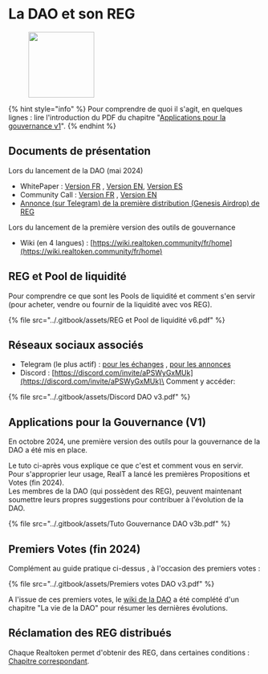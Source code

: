 # La DAO et son REG

<figure><img src="../.gitbook/assets/image (265).png" alt="" width="131"><figcaption></figcaption></figure>

{% hint style="info" %}
Pour comprendre de quoi il s'agit, en quelques lignes :  lire l'introduction du PDF du chapitre "[Applications pour la gouvernance v1](la-dao-et-son-reg.md#applications-pour-la-gouvernance-v1)".
{% endhint %}

## Documents de présentation

Lors du lancement de la DAO (mai 2024)

* WhitePaper :  [Version FR](https://drive.google.com/file/d/15qJMlREYjhYeYQubP1sAE8HCOFhsh6K6) , [Version EN](https://drive.google.com/file/d/1YE_pWhSCHaTPfDW55U4uBYjrErOtyHp6), [Version ES](https://drive.google.com/file/d/15ujjaXpvLIFPN9GQ0u2FzUWdh5an2o3S)
* Community Call :   [Version FR](https://youtu.be/F-n7PQNDRds?t=117) , [Version EN](https://youtu.be/JsSrZn0_B7E?t=52)&#x20;
* [Annonce (sur Telegram) de la première distribution (Genesis Airdrop) de REG](https://t.me/Communication_RealT_FR/1165)

Lors du lancement de la première version des outils de gouvernance&#x20;

* Wiki (en 4 langues) : [https://wiki.realtoken.community/fr/home](https://wiki.realtoken.community/fr/home)

## REG et Pool de liquidité

Pour comprendre ce que sont les Pools de liquidité et comment s'en servir (pour acheter, vendre ou fournir de la liquidité avec vos REG).

{% file src="../.gitbook/assets/REG et Pool de liquidité v6.pdf" %}

## Réseaux sociaux associés&#x20;

* Telegram (le plus actif) : [pour les échanges](https://t.me/realtokendao_official) , [pour les annonces](https://t.me/realtokendao)
* Discord : [https://discord.com/invite/aPSWyGxMUk](https://discord.com/invite/aPSWyGxMUk)\
  Comment y accéder:&#x20;

{% file src="../.gitbook/assets/Discord DAO v3.pdf" %}

## Applications pour la Gouvernance (V1)

En octobre 2024, une première version des outils pour la gouvernance de la DAO a été mis en place.

Le tuto ci-après vous explique ce que c'est et comment vous en servir. \
Pour s'approprier leur usage, RealT a lancé les premières Propositions et Votes (fin 2024).\
Les membres de la DAO (qui possèdent des REG), peuvent maintenant soumettre leurs propres suggestions pour contribuer à l'évolution de la DAO.&#x20;

{% file src="../.gitbook/assets/Tuto Gouvernance DAO v3b.pdf" %}

## Premiers Votes (fin 2024)&#x20;

Complément au guide pratique ci-dessus , à l'occasion des premiers votes :&#x20;

{% file src="../.gitbook/assets/Premiers votes DAO v3.pdf" %}

A l'issue de ces premiers votes, le [wiki de la DAO](https://wiki.realtoken.community/fr/home) a été complété d'un chapitre "La vie de la DAO" pour résumer les dernières évolutions.

## Réclamation des REG distribués

Chaque Realtoken permet d'obtenir des REG, dans certaines conditions : [Chapitre correspondant](../site-realt/reg-soon.md).

